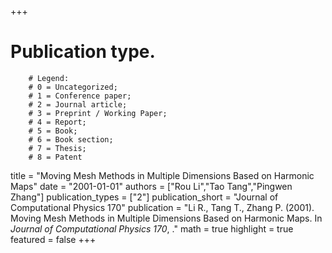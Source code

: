 +++
# Publication type.
        # Legend: 
        # 0 = Uncategorized; 
        # 1 = Conference paper; 
        # 2 = Journal article;
        # 3 = Preprint / Working Paper; 
        # 4 = Report; 
        # 5 = Book; 
        # 6 = Book section;
        # 7 = Thesis; 
        # 8 = Patent
title = "Moving Mesh Methods in Multiple Dimensions Based on Harmonic Maps"
date = "2001-01-01"
authors = ["Rou Li","Tao Tang","Pingwen Zhang"]
publication_types = ["2"]
publication_short = "Journal of Computational Physics 170"
publication = "Li R., Tang T., Zhang P. (2001). Moving Mesh Methods in Multiple Dimensions Based on Harmonic Maps. In _Journal of Computational Physics 170_, ."
math = true
highlight = true
featured = false
+++